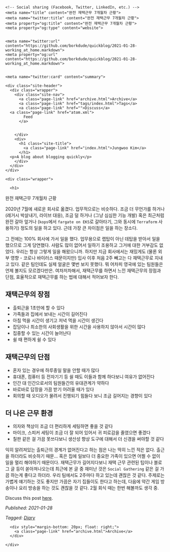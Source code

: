 <!DOCTYPE html>
<html lang="en">
  <head>
    <title>완전 재택근무 7개월차 근황</title>
    <meta charset="utf-8"/>
    <meta name="viewport" content="width=device-width, initial-scale=1.0">
    <link type="application/atom+xml" rel="alternate" href="atom.xml" title="완전 재택근무 7개월차 근황">
    <link rel="stylesheet" href="style.css">
    <script src="https://cdnjs.cloudflare.com/ajax/libs/prism/1.28.0/prism.min.js"></script>
    <script src="https://cdnjs.cloudflare.com/ajax/libs/prism/1.28.0/components/prism-clojure.min.js"></script>
    <script type="text/javascript" src="https://livejs.com/live.js"></script>
    <link rel="stylesheet" href="https://cdnjs.cloudflare.com/ajax/libs/prism/1.28.0/themes/prism.min.css">



    <!-- Social sharing (Facebook, Twitter, LinkedIn, etc.) -->
    <meta name="title" content="완전 재택근무 7개월차 근황">
    <meta name="twitter:title" content="완전 재택근무 7개월차 근황">
    <meta property="og:title" content="완전 재택근무 7개월차 근황">
    <meta property="og:type" content="website">


    <meta name="twitter:url" content="https://github.com/borkdude/quickblog/2021-01-28-working_at_home.markdown">
    <meta property="og:url" content="https://github.com/borkdude/quickblog/2021-01-28-working_at_home.markdown">


    <meta name="twitter:card" content="summary">



  </head>
  <body>

    <div class="site-header">
      <div class="wrapper">
        <div class="site-nav">
          <a class="page-link" href="archive.html">Archive</a>
          <a class="page-link" href="tags/index.html">Tags</a>
          <a class="page-link" href="">Discuss</a>
	  <a class="page-link" href="atom.xml">
            Feed
          </a>
	  
	  
        </div>
        <div>
          <h1 class="site-title">
            <a class="page-link" href="index.html">Jungwoo Kim</a>
          </h1>
	  <p>A blog about blogging quickly</p>
        </div>
      </div>
    </div>

    <div class="wrapper">

      <h1>
  
  완전 재택근무 7개월차 근황
  
</h1>
<p>2020년 7월에 새로운 회사로 옮겼다. 업무적으로는 비슷하다. 조금 더 무언가를 하거나 (레거시 박살내기, 라이브 대응), 조금 덜 하거나 (그냥 심심한 기능 개발) 혹은 최근처럼 완전 갈아 엎거나 (<code>kops</code>에서 <code>fargate on EKS</code>로 갈아타기, 그와 동시에 <code>Terraform</code> 사용하기) 정도의 일을 하고 있다. 근데 가장 큰 차이점은 일을 하는 장소다.</p><p>그 전에는 100% 회사에 가서 일을 했다. 업무용으로 랩탑이 아닌 데탑을 받아서 일을 했으므로 그게 당연했다. 사람도 많이 없어서 일하기 조용하고 그거에 대한 거부감도 없었다. 우리는 항상 그렇게 일을 해왔으니까. 하지만 지금 회사에서는 재밌게도 (물론 외부 영향 - 코로나 바이러스 때문이지만) 입사 이후 처음 2주 빼고는 다 재택근무로 지내고 있다. 같은 팀인데도 실제 얼굴은 몇번 보지 못했다. 뭐 어차피 영국에 있는 팀원들은 언제 볼지도 모르겠다만은. 여차저차해서, 재택근무를 하면서 느낀 재택근무의 장점과 단점, 효율적으로 재택근무를 하는 법에 대해서 적어보자 한다.</p><h2>재택근무의 장점</h2><ul><li>출퇴근을 1초만에 할 수 있다</li><li>가족들과 집에서 보내는 시간이 길어진다</li><li>아침 먹을 시간이 생기고 저녁 먹을 시간이 생긴다</li><li>잡담이나 최소한의 사회생활을 위한 시간을 사용하지 않아서 시간이 많다</li><li>집중할 수 있는 시간이 늘어난다</li><li>쉴 때 편하게 쉴 수 있다</li></ul><h2>재택근무의 단점</h2><ul><li>혼자 있는 경우에 하루종일 말을 안할 때가 많다</li><li>휴대폰, 컴퓨터 등 전자기기 등 쉴 때도 이들과 함께 하다보니 여유가 없어진다</li><li>인간 대 인간으로서의 팀원들간의 유대관계가 약하다</li><li>바로바로 답장을 가끔 받기 어려울 때가 있다</li><li>회의할 때 오디오가 물려서 진행되기 힘들다 보니 조금 길어지는 경향이 있다</li></ul><h2>더 나은 근무 환경</h2><ul><li>의자와 책상이 조금 더 편리하게 세팅하면 좋을 것 같다</li><li>마이크, 스피커 세팅이 조금 더 잘 되어 있어서 귀 피로감을 줄였으면 좋겠다</li><li>칠판 같은 걸 가끔 못쓰다보니 생산성 향상 도구에 대해서 더 신경을 써야할 것 같다</li></ul><p>익히 알려져있는 출퇴근의 경계가 없어진다고 하는 점은 나는 딱히 느낀 적은 없다. 출근을 하더라도 비슷하기 때문... 혹은 집에 일보다 더 중요한 가족이 있으면 어쩔 수 없이 일을 멀리 해야하기 때문이다. 재택근무가 길어지다보니 재택 근무 관련된 팁이나 블로그 글 등이 쏟아져나오는데 최근에 본 글 중 재미난 것은 <code>Social Gathering</code> 같은 걸 가끔 하는게 좋다고 하더라. 우리 팀에서도 2주마다 하고 있는데 괜찮은 것 같다. 주제로는 가볍게 얘기하는 것도 좋지만 가끔은 자기 집들이도 한다고 하는데, 다음에 약간 게임 방송이나 요리 방송을 하는 것도 괜찮을 것 같다. 2월 회식 때는 한번 해볼까도 생각 중.</p>
<p>Discuss this post <a href="">here</a>.</p>
<p><i>Published: 2021-01-28</i></p>

<p>
  <i>
  Tagged:
  
  <span class="tag">
    <a href="tags/Diary.html">Diary</a>
  </span>
  
  </i>
</p>



      
      <div style="margin-bottom: 20px; float: right;">
        <a class="page-link" href="archive.html">Archive</a>
      </div>
      
    </div>
  </body>
</html>
